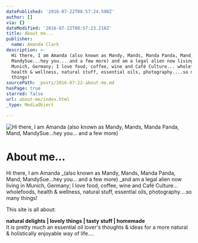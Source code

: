 ```yaml
---
datePublished: '2016-07-22T08:57:24.598Z'
author: []
via: {}
dateModified: '2016-07-22T08:57:23.218Z'
title: About me...
publisher:
  name: Amanda Clark
description: >-
  Hi there, I am Amanda (also known as Mandy, Mands, Manda Panda, Mand,
  MandySue...hey you... and a few more) and am a legal alien now living in
  Munich, Germany; I love food, coffee, wine and Café Culture... wholefoods,
  health & wellness, natural stuff, essential oils, photography....so many
  things! 
sourcePath: _posts/2016-07-22-about-me.md
hasPage: true
starred: false
url: about-me/index.html
_type: MediaObject

---
```

![Hi there, I am Amanda (also known as Mandy, Mands, Manda Panda, Mand, MandySue...hey you... and a few more)](https://the-grid-user-content.s3-us-west-2.amazonaws.com/68f7d1a8-440c-44d1-96e1-beed0181d6af.jpg)

# About me...

Hi there, I am Amanda _(also known as Mandy, Mands, Manda Panda, Mand, MandySue...hey you... and a few more) _and am a legal alien now living in Munich, Germany; I love food, coffee, wine and Café Culture... wholefoods, health & wellness, natural stuff, essential oils, photography....so many things! 

This site is all about:

**natural delights | lovely things | tasty stuff | homemade**  
It is pretty much an essential oil lover's thoughts & ideas for a more natural & holistically enjoyable way of life....